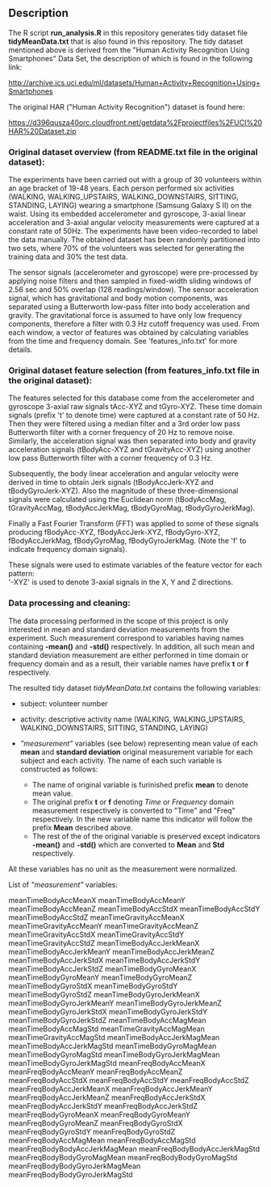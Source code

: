 ## Description

The R script **run_analysis.R** in this repository generates tidy dataset file **tidyMeanData.txt** that is also found in this repository.
The tidy dataset mentioned above is derived from the "Human Activity Recognition Using Smartphones" Data Set, the description
of which is found in the following link:

http://archive.ics.uci.edu/ml/datasets/Human+Activity+Recognition+Using+Smartphones

The original HAR ("Human Activity Recognition") dataset is found here:

https://d396qusza40orc.cloudfront.net/getdata%2Fprojectfiles%2FUCI%20HAR%20Dataset.zip

### Original dataset overview (from README.txt file in the original dataset):

The experiments have been carried out with a group of 30 volunteers within an age bracket of 19-48 years. Each person performed six activities (WALKING, WALKING_UPSTAIRS, WALKING_DOWNSTAIRS, SITTING, STANDING, LAYING) wearing a smartphone (Samsung Galaxy S II) on the waist. 
Using its embedded accelerometer and gyroscope, 3-axial linear acceleration and 3-axial angular velocity measurements were captured at a constant rate of 50Hz. 
The experiments have been video-recorded to label the data manually.
The obtained dataset has been randomly partitioned into two sets, where 70% of the volunteers was selected for generating the training data and 30% the test data. 

The sensor signals (accelerometer and gyroscope) were pre-processed by applying noise filters and then sampled in fixed-width sliding windows of 2.56 sec and 50% overlap (128 readings/window). The sensor acceleration signal, which has gravitational and body motion components, was separated using a Butterworth low-pass filter into body acceleration and gravity. The gravitational force is assumed to have only low frequency components, therefore a filter with 0.3 Hz cutoff frequency was used. 
From each window, a vector of features was obtained by calculating variables from the time and frequency domain. See 'features_info.txt' for more details. 

### Original dataset feature selection (from features_info.txt file in the original dataset):

The features selected for this database come from the accelerometer and gyroscope 3-axial raw signals tAcc-XYZ and tGyro-XYZ. These time domain signals (prefix 't' to denote time) 
were captured at a constant rate of 50 Hz. Then they were filtered using a median filter and a 3rd order low pass Butterworth filter with a corner frequency of 20 Hz to remove noise. 
Similarly, the acceleration signal was then separated into body and gravity acceleration signals (tBodyAcc-XYZ and tGravityAcc-XYZ) using another low pass Butterworth filter with a corner 
frequency of 0.3 Hz. 

Subsequently, the body linear acceleration and angular velocity were derived in time to obtain Jerk signals (tBodyAccJerk-XYZ and tBodyGyroJerk-XYZ). Also the magnitude of these
three-dimensional signals were calculated using the Euclidean norm (tBodyAccMag, tGravityAccMag, tBodyAccJerkMag, tBodyGyroMag, tBodyGyroJerkMag). 

Finally a Fast Fourier Transform (FFT) was applied to some of these signals producing fBodyAcc-XYZ, fBodyAccJerk-XYZ, fBodyGyro-XYZ, fBodyAccJerkMag, fBodyGyroMag, fBodyGyroJerkMag. (Note the 'f' to indicate frequency domain signals). 

These signals were used to estimate variables of the feature vector for each pattern:  
'-XYZ' is used to denote 3-axial signals in the X, Y and Z directions.

### Data processing and cleaning:

The data processing performed in the scope of this project is only interested in mean and standard deviation measurements from the 
experiment. Such measurement correspond to variables having names containing **-mean()** and **-std()** respectively. In addition,
all such mean and standard deviation measurement are either performed in time domain or frequency domain and as a result,
their variable names have prefix **t** or **f** respectively.

The resulted tidy dataset *tidyMeanData.txt* contains the following variables:

- subject: volunteer number
- activity: descriptive activity name (WALKING, WALKING_UPSTAIRS, WALKING_DOWNSTAIRS, SITTING, STANDING, LAYING)
- *"measurement"* variables (see below) representing mean value of each **mean** and **standard deviation** original measurement variable for each subject and each activity.
The name of each such variable is constructed as follows:

  - The name of original variable is furinished prefix **mean** to denote mean value.
  - The original prefix **t** or **f** denoting *Time* or *Frequency* domain measurement respectively is converted to "Time" and "Freq" respectively. In the new variable name this 
indicator will follow the prefix **Mean** described above.
  - The rest of the of the original variable is preserved except indicators **-mean()** and **-std()** which are converted to **Mean** and **Std** respectively.
  
All these variables has no unit as the measurement were normalized.

List of *"measurement"* variables:

meanTimeBodyAccMeanX
meanTimeBodyAccMeanY
meanTimeBodyAccMeanZ
meanTimeBodyAccStdX
meanTimeBodyAccStdY
meanTimeBodyAccStdZ
meanTimeGravityAccMeanX
meanTimeGravityAccMeanY
meanTimeGravityAccMeanZ
meanTimeGravityAccStdX
meanTimeGravityAccStdY
meanTimeGravityAccStdZ
meanTimeBodyAccJerkMeanX
meanTimeBodyAccJerkMeanY
meanTimeBodyAccJerkMeanZ
meanTimeBodyAccJerkStdX
meanTimeBodyAccJerkStdY
meanTimeBodyAccJerkStdZ
meanTimeBodyGyroMeanX
meanTimeBodyGyroMeanY
meanTimeBodyGyroMeanZ
meanTimeBodyGyroStdX
meanTimeBodyGyroStdY
meanTimeBodyGyroStdZ
meanTimeBodyGyroJerkMeanX
meanTimeBodyGyroJerkMeanY
meanTimeBodyGyroJerkMeanZ
meanTimeBodyGyroJerkStdX
meanTimeBodyGyroJerkStdY
meanTimeBodyGyroJerkStdZ
meanTimeBodyAccMagMean
meanTimeBodyAccMagStd
meanTimeGravityAccMagMean
meanTimeGravityAccMagStd
meanTimeBodyAccJerkMagMean
meanTimeBodyAccJerkMagStd
meanTimeBodyGyroMagMean
meanTimeBodyGyroMagStd
meanTimeBodyGyroJerkMagMean
meanTimeBodyGyroJerkMagStd
meanFreqBodyAccMeanX
meanFreqBodyAccMeanY
meanFreqBodyAccMeanZ
meanFreqBodyAccStdX
meanFreqBodyAccStdY
meanFreqBodyAccStdZ
meanFreqBodyAccJerkMeanX
meanFreqBodyAccJerkMeanY
meanFreqBodyAccJerkMeanZ
meanFreqBodyAccJerkStdX
meanFreqBodyAccJerkStdY
meanFreqBodyAccJerkStdZ
meanFreqBodyGyroMeanX
meanFreqBodyGyroMeanY
meanFreqBodyGyroMeanZ
meanFreqBodyGyroStdX
meanFreqBodyGyroStdY
meanFreqBodyGyroStdZ
meanFreqBodyAccMagMean
meanFreqBodyAccMagStd
meanFreqBodyBodyAccJerkMagMean
meanFreqBodyBodyAccJerkMagStd
meanFreqBodyBodyGyroMagMean
meanFreqBodyBodyGyroMagStd
meanFreqBodyBodyGyroJerkMagMean
meanFreqBodyBodyGyroJerkMagStd

